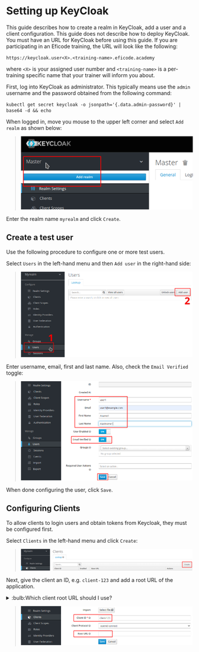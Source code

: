 # Setting up KeyCloak

This guide describes how to create a realm in KeyCloak, add a user and
a client configuration. This guide does not describe how to deploy
KeyCloak. You must have an URL for KeyCloak before using this
guide. If you are participating in an Eficode training, the URL will
look like the following:

```
https://keycloak.user<X>.<training-name>.eficode.academy
```

where `<X>` is your assigned user number and `<training-name>` is a
per-training specific name that your trainer will inform you about.

First, log into KeyCloak as administrator. This typically means use
the `admin` username and the password obtained from the following
command:

```console
kubectl get secret keycloak -o jsonpath='{.data.admin-password}' | base64 -d && echo
```

When logged in, move you mouse to the upper left corner and select
`Add realm` as shown below:

> ![KeyCloak add realm](images/keycloak-add-realm-anno.png)

Enter the realm name `myrealm` and click `Create`.

## Create a test user

Use the following procedure to configure one or more test users.

Select `Users` in the left-hand menu and then `Add user` in the right-hand side:

> ![KeyCloak add user](images/keycloak-add-user-anno.png)

Enter username, email, first and last name. Also, check the `Email Verified` toggle:

> ![KeyCloak specify user data](images/keycloak-add-user2-anno.png)

When done configuring the user, click `Save`.

## Configuring Clients

To allow clients to login users and obtain tokens from Keycloak, they
must be configured first.

Select `Clients` in the left-hand menu and click `Create`:

> ![KeyCloak add client](images/keycloak-add-client-anno.png)

Next, give the client an ID, e.g. `client-123` and add a root URL of
the application.

<details>
<summary>:bulb:Which client root URL should I use?</summary>

The client root URL depends on where you run the client application
and how you access it from your browser. If you use you laptop browser
and also run the client application on your laptop, the root URL might
be something like `http://localhost:5000`.
</details>

> ![KeyCloak specify client data](images/keycloak-add-client2-anno.png)
